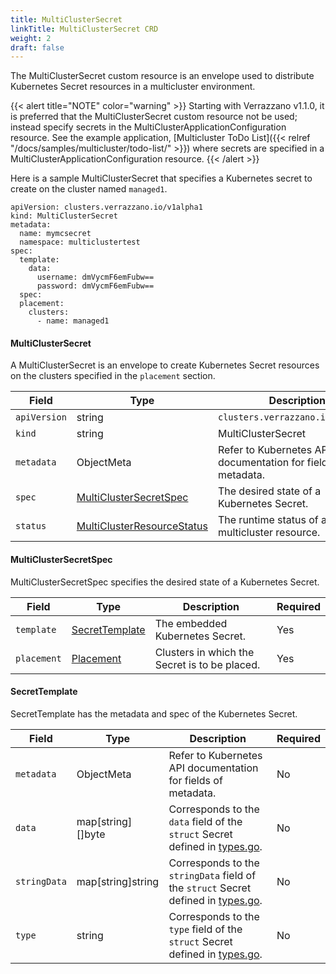 ```yaml
---
title: MultiClusterSecret
linkTitle: MultiClusterSecret CRD
weight: 2
draft: false
---
```

The MultiClusterSecret custom resource is an envelope used to distribute Kubernetes Secret resources in a multicluster environment.

{{< alert title="NOTE" color="warning" >}}
Starting with Verrazzano v1.1.0, it is preferred that the MultiClusterSecret custom resource not be used; instead
specify secrets in the MultiClusterApplicationConfiguration resource.
See the example application, [Multicluster ToDo List]({{< relref "/docs/samples/multicluster/todo-list/" >}}) where secrets are specified in a MultiClusterApplicationConfiguration resource.
{{< /alert >}}

Here is a sample MultiClusterSecret that specifies a Kubernetes secret to create on the cluster named `managed1`.

```
apiVersion: clusters.verrazzano.io/v1alpha1
kind: MultiClusterSecret
metadata:
  name: mymcsecret
  namespace: multiclustertest
spec:
  template:
    data:
      username: dmVycmF6emFubw==
      password: dmVycmF6emFubw==
  spec:
  placement:
    clusters:
      - name: managed1
```

#### MultiClusterSecret
A MultiClusterSecret is an envelope to create Kubernetes Secret resources on the clusters specified in the `placement` section.

| Field | Type | Description | Required
| --- | --- | --- | --- |
| `apiVersion` | string | `clusters.verrazzano.io/v1alpha1` | Yes |
| `kind` | string | MultiClusterSecret |  Yes |
| `metadata` | ObjectMeta | Refer to Kubernetes API documentation for fields of metadata. |  Yes |
| `spec` |  [MultiClusterSecretSpec](#multiclustersecretspec) | The desired state of a Kubernetes Secret. |  Yes |
| `status` | [MultiClusterResourceStatus](../multiclusterresourcestatus) | The runtime status of a multicluster resource. | No |

#### MultiClusterSecretSpec
MultiClusterSecretSpec specifies the desired state of a Kubernetes Secret.

| Field | Type | Description | Required
| --- | --- | --- | --- |
| `template` | [SecretTemplate](#secrettemplate) | The embedded Kubernetes Secret. | Yes |
| `placement` | [Placement](../placement) | Clusters in which the Secret is to be placed. | Yes |

#### SecretTemplate
SecretTemplate has the metadata and spec of the Kubernetes Secret.

| Field | Type | Description | Required
| --- | --- | --- | --- |
| `metadata` | ObjectMeta | Refer to Kubernetes API documentation for fields of metadata. |  No |
| `data` | map[string][]byte | Corresponds to the `data` field of the `struct` Secret defined in [types.go](https://github.com/kubernetes/api/blob/master/core/v1/types.go). | No |
| `stringData` | map[string]string | Corresponds to the `stringData` field of the `struct` Secret  defined in [types.go](https://github.com/kubernetes/api/blob/master/core/v1/types.go). | No |
| `type` | string | Corresponds to the `type` field of the `struct` Secret defined in [types.go](https://github.com/kubernetes/api/blob/master/core/v1/types.go). | No |
